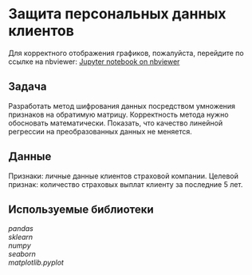 # Защита персональных данных клиентов

Для корректного отображения графиков, пожалуйста, перейдите по ссылке на nbviewer: [Jupyter notebook on nbviewer](https://nbviewer.jupyter.org/github/omirosh/yandex_practicum/blob/master/10_customer_data_encryption/data_encryption.ipynb)

## Задача
Разработать метод шифрования данных посредством умножения признаков на обратимую матрицу. Корректность метода нужно обосновать математически. Показать, что качество линейной регрессии на преобразованных данных не меняется.



## Данные  
Признаки: личные данные клиентов страховой компании.
Целевой признак: количество страховых выплат клиенту за последние 5 лет.

## Используемые библиотеки
*pandas*  
*sklearn*  
 *numpy*  
*seaborn*  
*matplotlib.pyplot*    





